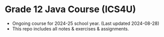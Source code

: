 # Grade 12 Java Course (ICS4U)
- Ongoing course for 2024-25 school year. (Last updated 2024-08-28)
- This repo includes all notes & exercises & assignments.
